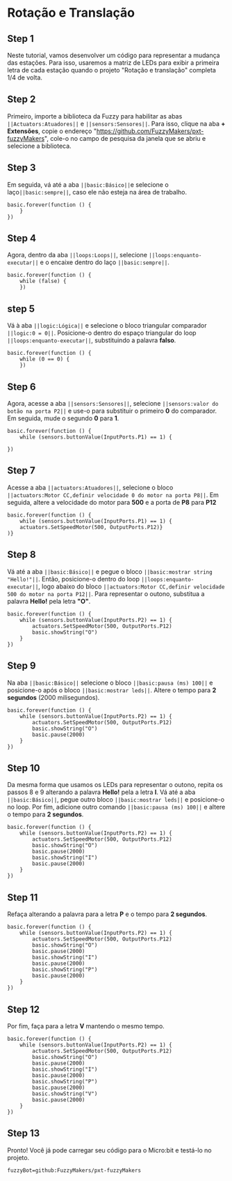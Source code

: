 # Rotação e Translação

## Step 1
Neste tutorial, vamos desenvolver um código para representar a mudança das estações.
Para isso, usaremos a matriz de LEDs para exibir a primeira letra de cada estação
quando o projeto "Rotação e translação" completa 1/4 de volta.

## Step 2
Primeiro, importe a biblioteca da Fuzzy para habilitar as abas ``||Actuators:Atuadores||`` e ``||sensors:Sensores||``.
Para isso, clique na aba **+ Extensões**, copie o endereço "https://github.com/FuzzyMakers/pxt-fuzzyMakers",
cole-o no campo de pesquisa da janela que se abriu e selecione a biblioteca.

## Step 3
Em seguida, vá até a aba ``||basic:Básico||``e selecione o laço``||basic:sempre||``, 
caso ele não esteja na área de trabalho.

```blocks
basic.forever(function () {
    }
})
```

## Step 4
Agora, dentro da aba ``||loops:Loops||``, selecione ``||loops:enquanto-executar||`` 
e o encaixe dentro do laço ``||basic:sempre||``.

```blocks
basic.forever(function () {
    while (false) {
    })
```

## step 5
Vá à aba ``||logic:Lógica||`` e selecione o bloco triangular comparador
``||logic:0 = 0||``. Posicione-o dentro do espaço triangular do loop 
``||loops:enquanto-executar||``, substituindo a palavra **falso**.

```blocks
basic.forever(function () {
    while (0 == 0) {
    })
```

## Step 6
Agora, acesse a aba ``||sensors:Sensores||``, selecione ``||sensors:valor do botão na porta P2||``
e use-o para substituir o primeiro **0** do comparador. Em seguida, mude o segundo **0**
para **1**.

```blocks
basic.forever(function () {
    while (sensors.buttonValue(InputPorts.P1) == 1) {
        
})
```

## Step 7
Acesse a aba ``||actuators:Atuadores||``, selecione o bloco ``||actuators:Motor CC,definir velocidade 0 do motor na porta P8||``.
Em seguida, altere a velocidade do motor para **500** e a porta de **P8** para **P12**

```blocks
basic.forever(function () {
    while (sensors.buttonValue(InputPorts.P1) == 1) {
    actuators.SetSpeedMotor(500, OutputPorts.P12)}
)}
```

## Step 8
Vá até a aba ``||basic:Básico||`` e pegue o bloco ``||basic:mostrar string "Hello!"||``.
Então, posicione-o dentro do loop ``||loops:enquanto-executar||``, logo abaixo
do bloco ``||actuators:Motor CC,definir velocidade 500 do motor na porta P12||``. 
Para representar o outono, substitua a palavra **Hello!** pela letra **"O"**.

```blocks
basic.forever(function () {
    while (sensors.buttonValue(InputPorts.P2) == 1) {
        actuators.SetSpeedMotor(500, OutputPorts.P12)
        basic.showString("O")
    }
})
```

## Step 9
Na aba ``||basic:Básico||`` selecione o bloco ``||basic:pausa (ms) 100||`` e posicione-o após
o bloco ``||basic:mostrar leds||``. Altere o tempo para **2 segundos** (2000 milisegundos).

```blocks
basic.forever(function () {
    while (sensors.buttonValue(InputPorts.P2) == 1) {
        actuators.SetSpeedMotor(500, OutputPorts.P12)
        basic.showString("O")
        basic.pause(2000)
    }
})
```

## Step 10
Da mesma forma que usamos os LEDs para representar o outono, repita os passos 8 e 9
alterando a palavra **Hello!** pela a letra **I**.
Vá até a aba ``||basic:Básico||``, pegue outro bloco ``||basic:mostrar leds||`` e
posicione-o no loop. Por fim, adicione outro comando ``||basic:pausa (ms) 100||``
e altere o tempo para **2 segundos**.

```blocks
basic.forever(function () {
    while (sensors.buttonValue(InputPorts.P2) == 1) {
        actuators.SetSpeedMotor(500, OutputPorts.P12)
        basic.showString("O")
        basic.pause(2000)
        basic.showString("I")
        basic.pause(2000)
    }
})
```

## Step 11
Refaça alterando a palavra para a letra **P** e o tempo para **2 segundos**.

```blocks
basic.forever(function () {
    while (sensors.buttonValue(InputPorts.P2) == 1) {
        actuators.SetSpeedMotor(500, OutputPorts.P12)
        basic.showString("O")
        basic.pause(2000)
        basic.showString("I")
        basic.pause(2000)
        basic.showString("P")
        basic.pause(2000)
    }
})
```
## Step 12
Por fim, faça para a letra  **V** mantendo o mesmo tempo.

```blocks
basic.forever(function () {
    while (sensors.buttonValue(InputPorts.P2) == 1) {
        actuators.SetSpeedMotor(500, OutputPorts.P12)
        basic.showString("O")
        basic.pause(2000)
        basic.showString("I")
        basic.pause(2000)
        basic.showString("P")
        basic.pause(2000)
        basic.showString("V")
        basic.pause(2000)
    }
})

```
## Step 13
Pronto! Você já pode carregar seu código para o Micro:bit e testá-lo no projeto.

```package
fuzzyBot=github:FuzzyMakers/pxt-fuzzyMakers
```